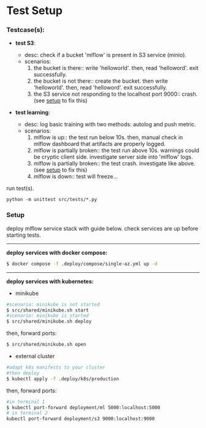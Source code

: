 # Test Setup

### Testcase(s):

- **test S3**: 
  - desc: check if a bucket 'mlflow' is present in S3 service (minio).
  - scenarios:
    1. the bucket is there:: write 'helloworld'. then, read 'helloword'. exit successfully. 
    2. the bucket is not there:: create the bucket. then write 'helloworld'. then, read 'helloword'. exit successfully.
    3. the S3 service not responding to the localhost port 9000:: crash. (see [setup](#Setup) to fix this)

- **test learning**:
  - desc: log basic training with two methods: autolog and push metric.
  - scenarios:
    1. mlflow is up:: the test run below 10s. then, manual check in mlflow dashboard that artifacts are properly logged.
    2. mlflow is partially broken:: the test run above 10s. warnings could be cryptic client side. investigate server side into 'mlflow' logs. 
    3. mlflow is partially broken:: the test crash. investigate like above. (see [setup](#Setup) to fix this)
    4. mlflow is down:: test will freeze...


run test(s).

````
python -m unittest src/tests/*.py
````

### Setup

deploy mlflow service stack with guide below. check services are up before starting tests.

---

**deploy services with docker compose:**
````bash
$ docker compose -f .deploy/compose/single-az.yml up -d
````

---
**deploy services with kubernetes:**

- minikube

````bash
#scenario: minikube is not started
$ src/shared/minikube.sh start
#scenario: minikube is started
$ src/shared/minikube.sh deploy
````
then, forward ports:
````bash
$ src/shared/minikube.sh open
````

- external cluster

````bash
#adapt k8s manifests to your cluster
#then deploy
$ kubectl apply -f .deploy/k8s/production
````
then, forward ports:
````bash
#in terminal 1
$ kubectl port-forward deployment/ml 5000:localhost:5000
# in terminal 2
kubectl port-forward deployment/s3 9000:localhost:9000 
````





